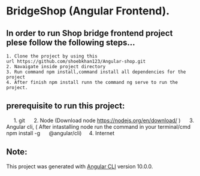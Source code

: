 # BridgeShop (Angular Frontend).

## In order to run Shop bridge frontend project plese follow the following steps...
    1. Clone the project by using this url https://github.com/shoebkhan123/Angular-shop.git
    2. Navaigate inside project directory
    3. Run command npm install,command install all dependencies for the project
    4. After finish npm install runn the command ng serve to run the project.

## prerequisite to run this project:
     1. git
     2. Node (Download node https://nodejs.org/en/download/ )
     3. Angular cli, ( After intastalling node run the command in your terminal/cmd npm install -g      @angular/cli)
     4. Internet

## Note:
This project was generated with [Angular CLI](https://github.com/angular/angular-cli) version 10.0.0.
